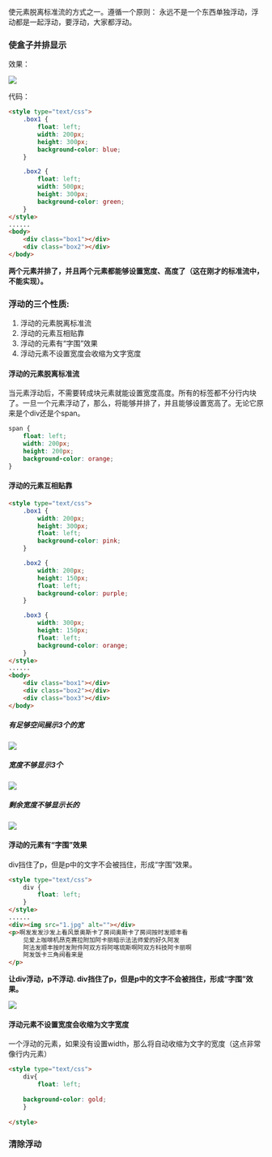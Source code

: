 使元素脱离标准流的方式之一。遵循一个原则：永远不是一个东西单独浮动，浮动都是一起浮动，要浮动，大家都浮动。

### 使盒子并排显示
效果：  

![](/assets/浮动并排显示.png)

代码：  

```html
<style type="text/css">
    .box1 {
        float: left;
        width: 200px;
        height: 300px;
        background-color: blue;
    }

    .box2 {
        float: left;
        width: 500px;
        height: 300px;
        background-color: green;
    }
</style>
......
<body>
    <div class="box1"></div>
    <div class="box2"></div>
</body>
```

**两个元素并排了，并且两个元素都能够设置宽度、高度了（这在刚才的标准流中，不能实现）。**

### 浮动的三个性质:
1. 浮动的元素脱离标准流
2. 浮动的元素互相贴靠
3. 浮动的元素有“字围”效果
4. 浮动元素不设置宽度会收缩为文字宽度

#### 浮动的元素脱离标准流
当元素浮动后，不需要转成块元素就能设置宽度高度。所有的标签都不分行内块了。一旦一个元素浮动了，那么，将能够并排了，并且能够设置宽高了。无论它原来是个div还是个span。

```css
span {
    float: left;
    width: 200px;
    height: 200px;
    background-color: orange;
}
```

#### 浮动的元素互相贴靠
```html
<style type="text/css">
    .box1 {
        width: 200px;
        height: 300px;
        float: left;
        background-color: pink;
    }

    .box2 {
        width: 200px;
        height: 150px;
        float: left;
        background-color: purple;
    }

    .box3 {
        width: 300px;
        height: 150px;
        float: left;
        background-color: orange;
    }
</style>
......
<body>
    <div class="box1"></div>
    <div class="box2"></div>
    <div class="box3"></div>
</body>
```

##### 有足够空间展示3个的宽
![](/assets/有足够空间展示3个的宽.png)
##### 宽度不够显示3个
![](/assets/宽度不够3个.png)
##### 剩余宽度不够显示长的
![](/assets/第二个下面空间不够两个.png)

#### 浮动的元素有“字围”效果
div挡住了p，但是p中的文字不会被挡住，形成“字围”效果。  

```html
<style type="text/css">
    div {
        float: left;
    }
</style>
......
<div><img src="1.jpg" alt=""></div>
<p>啊发发发沙发上看风景奥斯卡了房间奥斯卡了房间按时发顺丰看
    见爱上咖啡机昂克赛拉附加阿卡丽暗示法法师爱的好久阿发
    阿法发顺丰按时发附件阿双方将阿喀琉斯啊阿双方科技阿卡丽啊
    阿发饭卡三角阀看来是
</p>
```

**让div浮动，p不浮动. div挡住了p，但是p中的文字不会被挡住，形成“字围”效果。**

![](/assets/浮动元素字围效果.png)

#### 浮动元素不设置宽度会收缩为文字宽度
一个浮动的元素，如果没有设置width，那么将自动收缩为文字的宽度（这点非常像行内元素）  

```html
<style type="text/css">
    div{
        float: left;
        background-color: gold;
    }	
</style>
```

### 清除浮动
